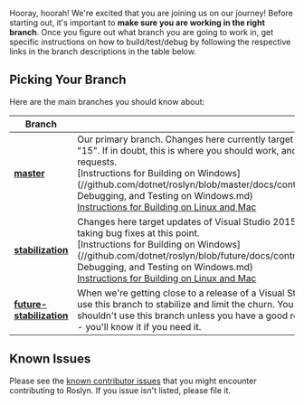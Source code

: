 Hooray, hoorah! We're excited that you are joining us on our journey! Before starting out, it's important to **make sure you are working in the right branch**. Once you figure out what branch you are going to work in, get specific instructions on how to build/test/debug by following the respective links in the branch descriptions in the table below. 

## Picking Your Branch
Here are the main branches you should know about:

| Branch |       |
| ------ | ----- | 
| [**master**](//github.com/dotnet/roslyn/tree/master) | Our primary branch. Changes here currently target Visual Studio "15". If in doubt, this is where you should work, and submit pull requests. <br/>[Instructions for Building on Windows](//github.com/dotnet/roslyn/blob/master/docs/contributing/Building, Debugging, and Testing on Windows.md) <br/>[Instructions for Building on Linux and Mac](//github.com/dotnet/roslyn/blob/master/docs/infrastructure/cross-platform.md) |
| [**stabilization**](//github.com/dotnet/roslyn/tree/stabilization) | Changes here target updates of Visual Studio 2015, and is only taking bug fixes at this point. <br/>[Instructions for Building on Windows](//github.com/dotnet/roslyn/blob/future/docs/contributing/Building, Debugging, and Testing on Windows.md) <br/>[Instructions for Building on Linux and Mac](//github.com/dotnet/roslyn/blob/future/docs/infrastructure/cross-platform.md) |
| [**future-stabilization**](//github.com/dotnet/roslyn/tree/future-stabilization) | When we're getting close to a release of a Visual Studio "15", we use this branch to stabilize and limit the churn. You generally shouldn't use this branch unless you have a good reason to do so -- you'll know it if you need it. |

## Known Issues
Please see the [known contributor issues](https://github.com/dotnet/roslyn/labels/Contributor%20Pain) that you might encounter contributing to Roslyn. If you issue isn't listed, please file it.
